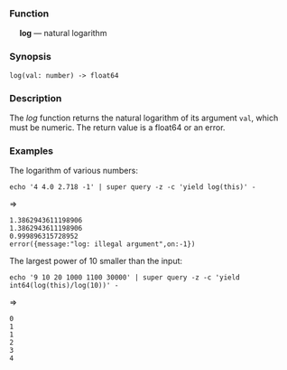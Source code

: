 ### Function

&emsp; **log** &mdash; natural logarithm

### Synopsis

```
log(val: number) -> float64
```

### Description

The _log_ function returns the natural logarithm of its argument `val`, which
must be numeric.  The return value is a float64 or an error.

### Examples

The logarithm of various numbers:
```mdtest-command
echo '4 4.0 2.718 -1' | super query -z -c 'yield log(this)' -
```
=>
```mdtest-output
1.3862943611198906
1.3862943611198906
0.999896315728952
error({message:"log: illegal argument",on:-1})
```

The largest power of 10 smaller than the input:
```mdtest-command
echo '9 10 20 1000 1100 30000' | super query -z -c 'yield int64(log(this)/log(10))' -
```
=>
```mdtest-output
0
1
1
2
3
4
```
